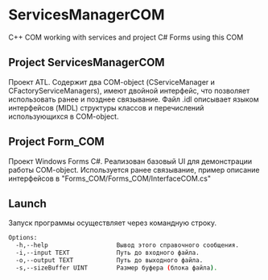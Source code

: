 # ServicesManagerCOM
C++ COM working with services and project C# Forms using this COM

## Project ServicesManagerCOM

Проект ATL. Содержит два COM-object (СServiceManager и CFactoryServiceManagers), имеют двойной интерфейс, что позволяет использовать ранее и позднее связывание. 
Файл .idl описывает языком интерфейсов (MIDL) структуры классов и перечислений использующихся в COM-object.

## Project Form_COM

Проект Windows Forms C#. Реализован базовый UI для демонстрации работы COM-object. Используется ранее связывание, пример описание интерфейсов в "Forms_COM/Forms_COM/InterfaceCOM.cs"


## Launch

Запуск программы осуществляет через командную строку.<br>
```bash
Options:
  -h,--help                   Вывод этого справочного сообщения.
  -i,--input TEXT             Путь до входного файла.
  -o,--output TEXT            Путь до выходного файла.
  -s,--sizeBuffer UINT        Размер буфера (блока файла).
````
